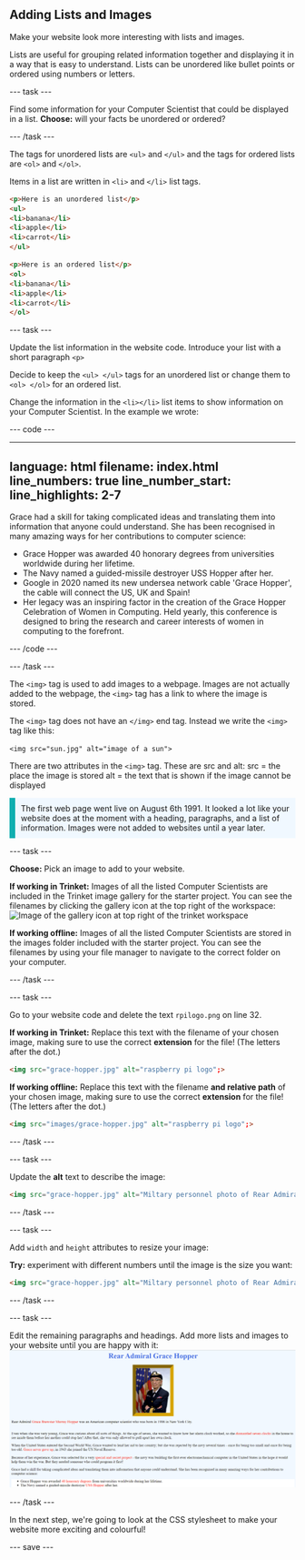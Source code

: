 
## Adding Lists and Images 

Make your website look more interesting with lists and images.

Lists are useful for grouping related information together and displaying it in a way that is easy to understand. Lists can be unordered like bullet points or ordered using numbers or letters.

--- task ---

Find some information for your Computer Scientist that could be displayed in a list. 
**Choose:** will your facts be unordered or ordered?

--- /task ---

The tags for unordered lists are ```<ul>``` and ```</ul>``` and the tags for ordered lists are ```<ol>``` and ```</ol>```.

Items in a list are written in ```<li>``` and ```</li>``` list tags.

```html
<p>Here is an unordered list</p>
<ul>
<li>banana</li>
<li>apple</li>
<li>carrot</li>
</ul>
```

```html
<p>Here is an ordered list</p>
<ol>
<li>banana</li>
<li>apple</li>
<li>carrot</li>
</ol>
```

--- task ---

Update the list information in the website code. Introduce your list with a short paragraph ```<p>``` 

Decide to keep the ```<ul> </ul>``` tags for an unordered list or change them to ```<ol> </ol>``` for an ordered list.

Change the information in the ```<li></li>``` list items to show information on your Computer Scientist. In the example we wrote:

--- code ---

---
language: html
filename: index.html
line_numbers: true
line_number_start: 
line_highlights: 2-7
---

<p> Grace had a skill for taking complicated ideas and translating them into information that anyone could understand. She has been recognised in many amazing ways for her contributions to computer science:</p>
    <ul>
        <li>Grace Hopper was awarded <span>40 honorary degrees</span> from universities worldwide
during her lifetime.</li>         
        <li>The Navy named a guided-missile destroyer <span>USS Hopper</span> after her.</li>
        <li>Google in 2020 named its new undersea network cable 'Grace Hopper', the cable
will connect the US, UK and Spain!</li>
        <li> Her legacy was an inspiring factor in the creation of the <span>Grace Hopper
Celebration of Women in Computing</span>. Held yearly, this conference is designed to
bring the research and career interests of women in computing to the forefront.</li>
    </ul>
    
--- /code ---

--- /task ---

The ```<img>``` tag is used to add images to a webpage. Images are not actually added to the webpage, the ```<img>``` tag has a link to where the image is stored. 

The ```<img>``` tag does not have an ```</img>``` end tag. Instead we write the ```<img>``` tag like this: 

```<img src="sun.jpg" alt="image of a sun">```

There are two attributes in the ```<img>``` tag. These are src and alt:
src = the place the image is stored
alt = the text that is shown if the image cannot be displayed 

<p style="border-left: solid; border-width:10px; border-color: #0faeb0; background-color: aliceblue; padding: 10px;">The first web page went live on August 6th 1991. It looked a lot like your website does at the moment with a heading, paragraphs, and a list of information. Images were not added to websites until a year later. </p>

--- task ---

**Choose:** Pick an image to add to your website.

**If working in Trinket:** Images of all the listed Computer Scientists are included in the Trinket image gallery for the starter project. You can see the filenames by clicking the gallery icon at the top right of the workspace:
![Image of the gallery icon at top right of the trinket workspace](images/galleryicon.png)

**If working offline:** Images of all the listed Computer Scientists are stored in the images folder included with the starter project. You can see the filenames by using your file manager to navigate to the correct folder on your computer. 

--- /task ---

--- task ---

Go to your website code and delete the text ```rpilogo.png``` on line 32.

**If working in Trinket:** Replace this text with the filename of your chosen image, making sure to use the correct **extension** for the file! (The letters after the dot.)
```html
<img src="grace-hopper.jpg" alt="raspberry pi logo";>
``` 

**If working offline:** Replace this text with the filename **and relative path** of your chosen image, making sure to use the correct **extension** for the file! (The letters after the dot.)

```html
<img src="images/grace-hopper.jpg" alt="raspberry pi logo";>
``` 

--- /task ---

--- task ---

Update the **alt** text to describe the image:
```html
<img src="grace-hopper.jpg" alt="Miltary personnel photo of Rear Admiral Grace Hopper";>
```
--- /task ---

--- task ---

Add  ```width``` and ```height``` attributes to resize your image: 

**Try:**  experiment with different numbers until the image is the size you want:

```html
<img src="grace-hopper.jpg" alt="Miltary personnel photo of Rear Admiral Grace Hopper" width="500" height="600">
```
--- /task ---

--- task ---

Edit the remaining paragraphs and headings. Add more lists and images to your website until you are happy with it:
![Finished Grace Hopper Website](images/finishedpage.png)

--- /task ---

In the next step, we're going to look at the CSS stylesheet to make your website more exciting and colourful!

--- save ---
